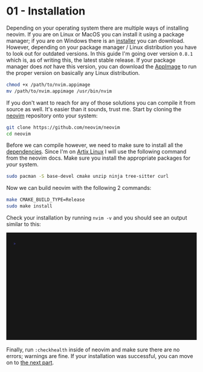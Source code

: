 # 01 - Installation

Depending on your operating system there are multiple ways of installing neovim. If you are on Linux
or MacOS you can install it using a package manager; if you are on Windows there is an [installer](https://github.com/neovim/neovim/releases/download/v0.8.1/nvim-win64.zip)
you can download. However, depending on your package manager / Linux distribution you have to look
out for outdated versions. In this guide I'm going over version `0.8.1` which is, as of writing
this, the latest stable release. If your package manager does _not_ have this version, you can
download the [AppImage](https://github.com/neovim/neovim/releases/download/v0.8.1/nvim.appimage) to run the proper version on basically any Linux distribution.

```sh
chmod +x /path/to/nvim.appimage
mv /path/to/nvim.appimage /usr/bin/nvim
```

If you don't want to reach for any of those solutions you can compile it from source as well. It's
easier than it sounds, trust me. Start by cloning the [neovim](https://github.com/neovim/neovim) repository onto your system:

```sh
git clone https://github.com/neovim/neovim
cd neovim
```

Before we can compile however, we need to make sure to install all the [dependencies](https://github.com/neovim/neovim/wiki/Building-Neovim#build-prerequisites). Since I'm
on [Artix Linux](https://artixlinux.org/) I will use the following command from the neovim docs. Make sure you install the
appropriate packages for _your_ system.

```sh
sudo pacman -S base-devel cmake unzip ninja tree-sitter curl
```

Now we can build neovim with the following 2 commands:

```sh
make CMAKE_BUILD_TYPE=Release
sudo make install
```

Check your installation by running `nvim -v` and you should see an output similar to this:

![nvim version check](./gifs/version-check.gif)

Finally, run `:checkhealth` inside of neovim and make sure there are no errors; warnings are fine.
If your installation was successful, you can move on to [the next part](../02-File-Structure/README.md).
